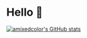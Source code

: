 # Hello 👋

[![amixedcolor's GitHub stats](https://github-readme-stats.vercel.app/api?username=amixedcolor&title_color=000&bg_color=ccc&include_all_commits=true&count_private=true)](https://github.com/anuraghazra/github-readme-stats)
